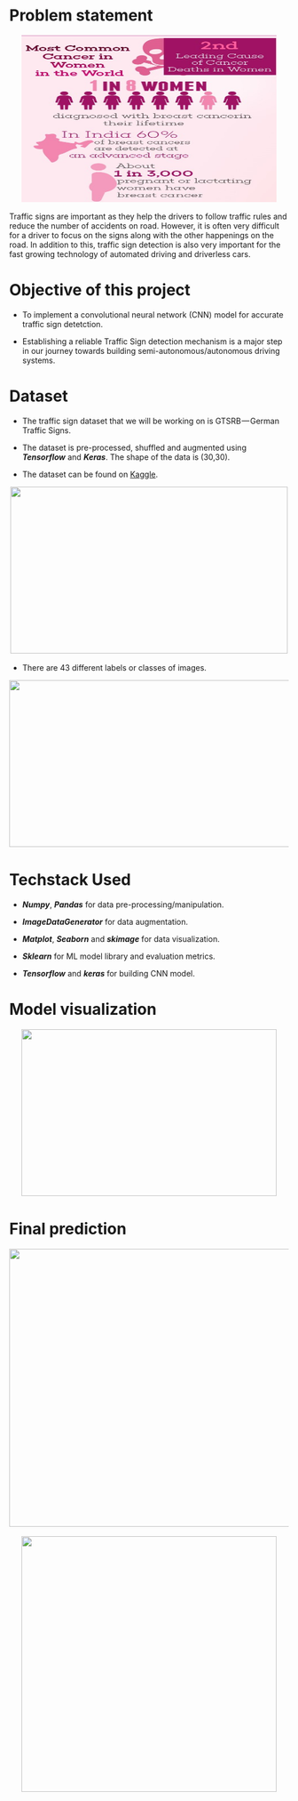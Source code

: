 # Problem statement
<p align="center">
  <img width="460" height="300" src="https://github.com/prathamsingh7/Breast-cancer-classification/blob/main/Images/breast-cancer-facts.jpg">
</p>

Traffic signs are important as they help the drivers to follow traffic rules and reduce the number of accidents on road. However, it is often very difficult for a driver to focus on the signs along with the other happenings on the road. In addition to this, traffic sign detection is also very important for the fast growing technology of automated driving and driverless cars. 

# Objective of this project
- To implement a convolutional neural network (CNN) model for accurate traffic sign detetction.

- Establishing a reliable Traffic Sign detection mechanism is a major step in our journey towards building semi-autonomous/autonomous driving systems.

# Dataset
- The traffic sign dataset that we will be working on is GTSRB — German Traffic Signs.  

- The dataset is pre-processed, shuffled and augmented using ***Tensorflow*** and ***Keras***. The shape of the data is (30,30).

- The dataset can be found on [Kaggle](https://www.kaggle.com/datasets/meowmeowmeowmeowmeow/gtsrb-german-traffic-sign). 

<p align="center">
  <img width="500" height="300" src="https://raw.githubusercontent.com/prathamsingh7/Traffic-Signs-detection-using-CNN/main/images/sample_data.png">
</p>

- There are 43 different labels or classes of images.

<p align="center">
  <img width="900" height="300" src="https://raw.githubusercontent.com/prathamsingh7/Traffic-Signs-detection-using-CNN/main/images/dataviz.png">
</p>

# Techstack Used

- ***Numpy***, ***Pandas*** for data pre-processing/manipulation.

- ***ImageDataGenerator*** for data augmentation.

- ***Matplot***, ***Seaborn*** and ***skimage*** for data visualization.

- ***Sklearn*** for ML model library and evaluation metrics.

- ***Tensorflow*** and ***keras*** for building CNN model.

# Model visualization

<p align="center">
  <img width="460" height="300" src="https://raw.githubusercontent.com/prathamsingh7/Traffic-Signs-detection-using-CNN/main/images/model.png">
</p>


# Final prediction

<p align="center">
  <img width="900" height="500" src="https://raw.githubusercontent.com/prathamsingh7/Traffic-Signs-detection-using-CNN/main/images/pred1.png">
</p>

<p align="center">
  <img width="460" height="460" src="https://raw.githubusercontent.com/prathamsingh7/Traffic-Signs-detection-using-CNN/main/images/pred2.png">
</p>
